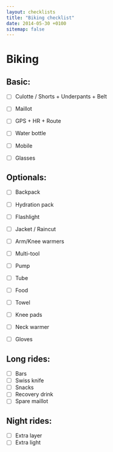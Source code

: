 ```yaml
---
layout: checklists
title: "Biking checklist"
date: 2014-05-30 +0100
sitemap: false
---
```


Biking
======

Basic:
------

* [ ] Culotte / Shorts + Underpants + Belt
* [ ] Maillot
* [ ] GPS + HR + Route
* [ ] Water bottle
* [ ] Mobile
* [ ] Glasses


Optionals:
---------

* [ ] Backpack
* [ ] Hydration pack
* [ ] Flashlight
* [ ] Jacket / Raincut
* [ ] Arm/Knee warmers
* [ ] Multi-tool
* [ ] Pump
* [ ] Tube
* [ ] Food
* [ ] Towel
* [ ] Knee pads
* [ ] Neck warmer
* [ ] Gloves


Long rides:
-----------

* [ ] Bars
* [ ] Swiss knife
* [ ] Snacks
* [ ] Recovery drink
* [ ] Spare maillot

Night rides:
------------

* [ ] Extra layer
* [ ] Extra light
